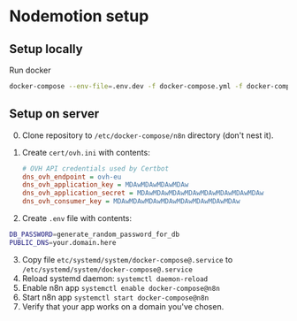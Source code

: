 # Nodemotion setup


## Setup locally

Run docker

```bash
docker-compose --env-file=.env.dev -f docker-compose.yml -f docker-compose-dev.yml up
```


## Setup on server

0. Clone repository to `/etc/docker-compose/n8n` directory (don't nest it).
1. Create `cert/ovh.ini` with contents:

    ```ini
    # OVH API credentials used by Certbot
    dns_ovh_endpoint = ovh-eu
    dns_ovh_application_key = MDAwMDAwMDAwMDAw
    dns_ovh_application_secret = MDAwMDAwMDAwMDAwMDAwMDAwMDAwMDAw
    dns_ovh_consumer_key = MDAwMDAwMDAwMDAwMDAwMDAwMDAwMDAw
    ```
2. Create `.env` file with contents:

```bash
DB_PASSWORD=generate_random_password_for_db
PUBLIC_DNS=your.domain.here
```

3. Copy file `etc/systemd/system/docker-compose@.service` to `/etc/systemd/system/docker-compose@.service`
4. Reload systemd daemon: `systemctl daemon-reload`
5. Enable n8n app `systemctl enable docker-compose@n8n`
6. Start n8n app `systemctl start docker-compose@n8n`
7. Verify that your app works on a domain you've chosen.